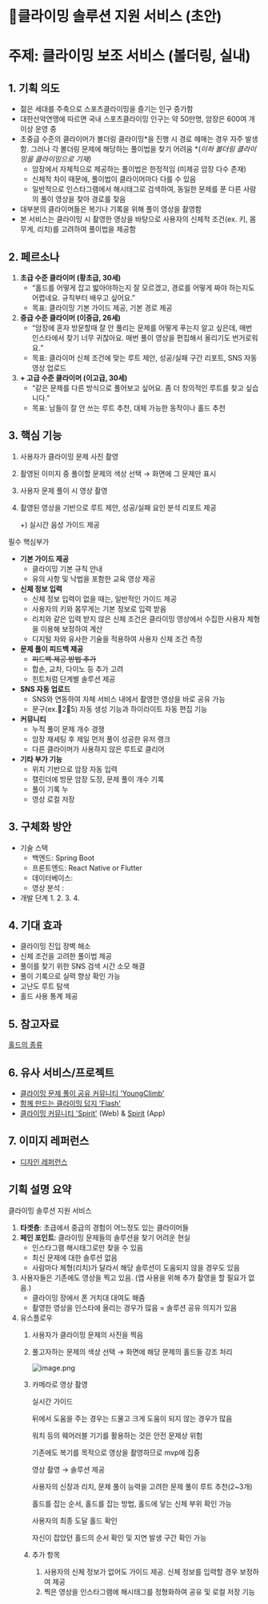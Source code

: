 # 🧗클라이밍 솔루션 지원 서비스 (초안)

# 주제: 클라이밍 보조 서비스 (볼더링, 실내)

## 1. 기획 의도

- 젊은 세대를 주축으로 스포츠클라이밍을 즐기는 인구 증가함
- 대한산악연맹에 따르면 국내 스포츠클라이밍 인구는 약 50만명, 암장은 600여 개 이상 운영 중
- 초중급 수준의 클라이머가 볼더링 클라이밍*을 진행 시 경로 헤매는 경우 자주 발생함. 그러나 각 볼더링 문제에 해당하는 풀이법을 찾기 어려움 *(*이하 볼더링 클라이밍을 클라이밍으로 기재)*
    - 암장에서 자체적으로 제공하는 풀이법은 한정적임 (미제공 암장 다수 존재)
    - 신체적 차이 때문에, 풀이법이 클라이머마다 다를 수 있음
    - 일반적으로 인스타그램에서 해시태그로 검색하여, 동일한 문제를 푼 다른 사람의 풀이 영상을 찾아 경로를 찾음
- 대부분의 클라이머들은 복기나 기록을 위해 풀이 영상을 촬영함
- 본 서비스는 클라이밍 시 촬영한 영상을 바탕으로 사용자의 신체적 조건(ex. 키, 몸무게, 리치)를 고려하여 풀이법을 제공함

## 2. 페르소나

1. **초급 수준 클라이머 (황초급, 30세)**
    - “홀드를 어떻게 잡고 밟아야하는지 잘 모르겠고, 경로를 어떻게 짜야 하는지도 어렵네요. 규칙부터 배우고 싶어요.”
    - 목표: 클라이밍 기본 가이드 제공, 기본 경로 제공
2. **중급 수준 클라이머 (이중급, 26세)**
    - “암장에 혼자 방문할때 잘 안 풀리는 문제를 어떻게 푸는지 알고 싶은데, 매번 인스타에서 찾기 너무 귀찮아요. 매번 풀이 영상을 편집해서 올리기도 번거로워요.”
    - 목표: 클라이머 신체 조건에 맞는 루트 제안, 성공/실패 구간 리포트, SNS 자동 영상 업로드
3. **+ 고급 수준 클라이머 (이고급, 30세)**
    - “같은 문제를 다른 방식으로 풀어보고 싶어요. 좀 더 창의적인 루트를 찾고 싶습니다.”
    - 목표: 남들이 잘 안 쓰는 루트 추천, 대체 가능한 동작이나 홀드 추천

## 3. 핵심 기능

1. 사용자가 클라이밍 문제 사진 촬영
2. 촬영된 이미지 중 풀이할 문제의 색상 선택 → 화면에 그 문제만 표시
3. 사용자 문제 풀이 시 영상 촬영
4. 촬영된 영상을 기반으로 루트 제안, 성공/실패 요인 분석 리포트 제공
    
    +) 실시간 음성 가이드 제공
    

필수 핵심부가

- **기본 가이드 제공**
    - 클라이밍 기본 규칙 안내
    - 유의 사항 및 낙법을 포함한 교육 영상 제공
- **신체 정보 입력**
    - 신체 정보 입력이 없을 때는, 일반적인 가이드 제공
    - 사용자의 키와 몸무게는 기본 정보로 입력 받음
    - 리치와 같은 입력 받지 않은 신체 조건은 클라이밍 영상에서 수집한 사용자 체형을 이용해 보정하여 계산
    - 디지털 자와 유사한 기술을 적용하여 사용자 신체 조건 측정
- **문제 풀이 피드백 제공**
    - ~~피드백 제공 방법 추가~~
    - 합손, 교차, 다이노 등 추가 고려
    - 힌트처럼 단계별 솔루션 제공
- **SNS 자동 업로드**
    - SNS와 연동하여 자체 서비스 내에서 촬영한 영상을 바로 공유 가능
    - 문구(ex.💚2💙5) 자동 생성 기능과 하이라이트 자동 편집 기능
- **커뮤니티**
    - 누적 풀이 문제 개수 경쟁
    - 암장 재세팅 후 제일 먼저 풀이 성공한 유저 랭크
    - 다른 클라이머가 사용하지 않은 루트로 클리어
- **기타 부가 기능**
    - 위치 기반으로 암장 자동 입력
    - 캘린더에 방문 암장 도장, 문제 풀이 개수 기록
    - 풀이 기록 누
    - 영상 로컬 저장

## 3. 구체화 방안

- 기술 스택
    - 백엔드: Spring Boot
    - 프론트엔드:  React Native or Flutter
    - 데이터베이스:
    - 영상 분석 :
- 개발 단계
    1. 
    2. 
    3. 
    4. 

## 4. 기대 효과

- 클라이밍 진입 장벽 해소
- 신체 조건을 고려한 풀이법 제공
- 풀이를 찾기 위한 SNS 검색 시간 소모 해결
- 풀이 기록으로 실력 향상 확인 가능
- 고난도 루트 탐색
- 홀드 사용 통계 제공

## 5. 참고자료

[홀드의 종류](https://www.notion.so/1d8b2aa2d8ac80baad58efbee9863010?pvs=21)

## 6. 유사 서비스/프로젝트

- [클라이밍 문제 풀이 공유 커뮤니티 'YoungClimb'](https://github.com/DongKeun2/YoungClimb)
- [함께 만드는 클라이밍 답지 'Flash'](https://play.google.com/store/apps/details?id=com.climbing.flash&pli=1)
- [클라이밍 커뮤니티 'Spirit'](https://spiri7.com/community) (Web) & [Spirit](https://play.google.com/store/apps/details?id=com.ardorday.spiri7) (App)

## 7. 이미지 레퍼런스

- [디자인 레퍼런스](https://studioflatflag.com/branding-for-boulder-friends)

## **기획 설명 요약**

클라이밍 솔루션 지원 서비스

1. **타겟층**: 초급에서 중급의 경험이 어느정도 있는 클라이머들
2. **페인 포인트**: 클라이밍 문제들의 솔루션을 찾기 어려운 현실
    - 인스타그램 해시태그로만 찾을 수 있음
    - 최신 문제에 대한 솔루션 없음
    - 사람마다 체형(리치)가 달라서 해당 솔루션이 도움되지 않을 경우도 있음
3. 사용자들은 기존에도 영상을 찍고 있음. (앱 사용을 위해 추가 촬영을 할 필요가 없음.)
    - 클라이밍 장에서 폰 거치대 대여도 해줌
    - 촬영한 영상을 인스타에 올리는 경우가 많음 = 솔루션 공유 의지가 있음
4. 유스플로우
    1. 사용자가 클라이밍 문제의 사진을 찍음
    2. 풀고자하는 문제의 색상 선택 → 화면에 해당 문제의 홀드들 강조 처리
        
        ![image.png](image.png)
        
    3. 카메라로 영상 촬영
        
        실시간 가이드
        
        뒤에서 도움을 주는 경우는 드물고 크게 도움이 되지 않는 경우가 많음
        
        워치 등의 웨어러블 기기를 활용하는 것은 안전 문제상 위험
        
        기존에도 복기를 목적으로 영상을 촬영하므로 mvp에 집중
        
        영상 촬영 → 솔루션 제공
        
        사용자의 신장과 리치, 문제 풀이 능력을 고려한 문제 풀이 루트 추천(2~3개)
        
        홀드를 잡는 순서, 홀드를 잡는 방법, 홀드에 닿는 신체 부위 확인 가능
        
        사용자의 최종 도달 홀드 확인
        
        자신이 잡았던 홀드의 순서 확인 및 지연 발생 구간 확인 가능
        
    4. 추가 항목
        1. 사용자의 신체 정보가 없어도 가이드 제공. 신체 정보를 입력할 경우 보정하여 제공
        2. 찍은 영상을 인스타그램에 해시태그를 정형화하여 공유 및 로컬 저장 기능
